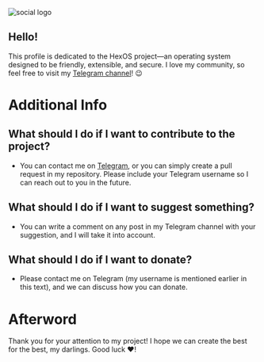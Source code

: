 ![social logo](https://repository-images.githubusercontent.com/837712250/cb9815c5-e6ed-41e4-9e7e-08d833ea0820)

## Hello! 

This profile is dedicated to the HexOS project—an operating system designed to be friendly, extensible, and secure. I love my community, so feel free to visit my [Telegram channel](t.me/hexos_official)! 😉

# Additional Info

## What should I do if I want to contribute to the project?
- You can contact me on [Telegram](t.me/vi_is_lonely), or you can simply create a pull request in my repository. Please include your Telegram username so I can reach out to you in the future.

## What should I do if I want to suggest something?
- You can write a comment on any post in my Telegram channel with your suggestion, and I will take it into account.

## What should I do if I want to donate?
- Please contact me on Telegram (my username is mentioned earlier in this text), and we can discuss how you can donate.

# Afterword

Thank you for your attention to my project! I hope we can create the best for the best, my darlings. Good luck ❤️!
